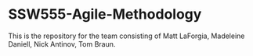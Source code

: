 # SSW555-Agile-Methodology
This is the repository for the team consisting of Matt LaForgia, Madeleine Daniell, Nick Antinov, Tom Braun.
